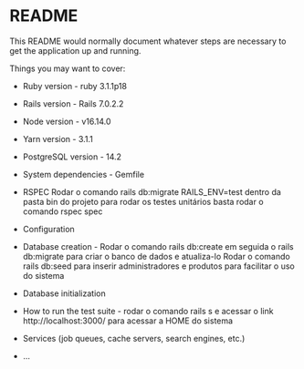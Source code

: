 # README

This README would normally document whatever steps are necessary to get the
application up and running.

Things you may want to cover:

* Ruby version - ruby 3.1.1p18

* Rails version - Rails 7.0.2.2

* Node version - v16.14.0

* Yarn version - 3.1.1

* PostgreSQL version - 14.2

* System dependencies - Gemfile

* RSPEC 
  Rodar o comando rails db:migrate RAILS_ENV=test dentro da pasta bin do projeto
  para rodar os testes unitários basta rodar o comando rspec spec

* Configuration

* Database creation - 
  Rodar o comando rails db:create em seguida o rails db:migrate para criar o banco de dados e atualiza-lo
  Rodar o comando rails db:seed para inserir administradores e produtos para facilitar o uso do sistema


* Database initialization

* How to run the test suite - rodar o comando rails s e acessar o link http://localhost:3000/ para acessar a HOME do sistema

* Services (job queues, cache servers, search engines, etc.)

* ...
